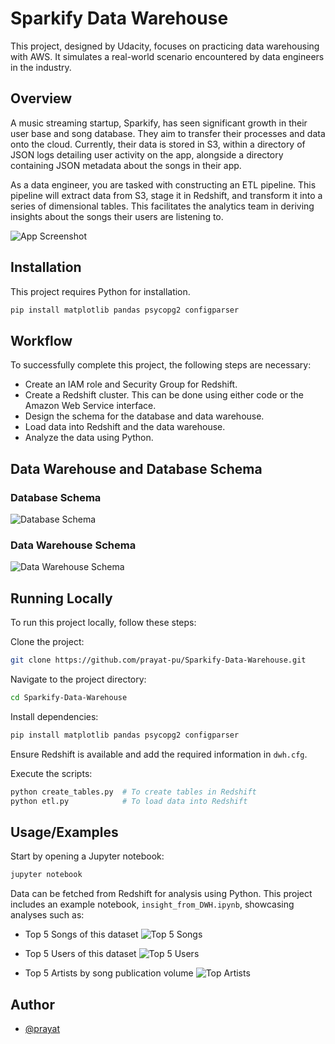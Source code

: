 # Sparkify Data Warehouse

This project, designed by Udacity, focuses on practicing data warehousing with AWS. It simulates a real-world scenario encountered by data engineers in the industry.

## Overview

A music streaming startup, Sparkify, has seen significant growth in their user base and song database. They aim to transfer their processes and data onto the cloud. Currently, their data is stored in S3, within a directory of JSON logs detailing user activity on the app, alongside a directory containing JSON metadata about the songs in their app.

As a data engineer, you are tasked with constructing an ETL pipeline. This pipeline will extract data from S3, stage it in Redshift, and transform it into a series of dimensional tables. This facilitates the analytics team in deriving insights about the songs their users are listening to.

![App Screenshot](https://video.udacity-data.com/topher/2022/May/62770f73_sparkify-s3-to-redshift-etl/sparkify-s3-to-redshift-etl.png)

## Installation

This project requires Python for installation.

```bash
pip install matplotlib pandas psycopg2 configparser
```

## Workflow

To successfully complete this project, the following steps are necessary:

- Create an IAM role and Security Group for Redshift.
- Create a Redshift cluster. This can be done using either code or the Amazon Web Service interface.
- Design the schema for the database and data warehouse.
- Load data into Redshift and the data warehouse.
- Analyze the data using Python.

## Data Warehouse and Database Schema

### Database Schema

![Database Schema](https://github.com/prayat-pu/Sparkify-Data-Warehouse/blob/main/img/Sparkify%20Data%20Warehouse-Database.png?raw=true)

### Data Warehouse Schema

![Data Warehouse Schema](https://github.com/prayat-pu/Sparkify-Data-Warehouse/blob/main/img/Sparkify%20Data%20Warehouse.png?raw=true)

## Running Locally

To run this project locally, follow these steps:

Clone the project:

```bash
git clone https://github.com/prayat-pu/Sparkify-Data-Warehouse.git
```

Navigate to the project directory:

```bash
cd Sparkify-Data-Warehouse
```

Install dependencies:

```bash
pip install matplotlib pandas psycopg2 configparser
```

Ensure Redshift is available and add the required information in `dwh.cfg`.

Execute the scripts:

```bash
python create_tables.py  # To create tables in Redshift
python etl.py            # To load data into Redshift
```

## Usage/Examples

Start by opening a Jupyter notebook:

```bash
jupyter notebook
```

Data can be fetched from Redshift for analysis using Python. This project includes an example notebook, `insight_from_DWH.ipynb`, showcasing analyses such as:

- Top 5 Songs of this dataset
![Top 5 Songs](https://github.com/prayat-pu/Sparkify-Data-Warehouse/blob/main/img/top5songs.png?raw=true)

- Top 5 Users of this dataset
![Top 5 Users](https://github.com/prayat-pu/Sparkify-Data-Warehouse/blob/main/img/top5users.png?raw=true)

- Top 5 Artists by song publication volume
![Top Artists](https://github.com/prayat-pu/Sparkify-Data-Warehouse/blob/main/img/MostPublishArtist.png?raw=true)

## Author

- [@prayat](https://www.github.com/prayat-pu)
